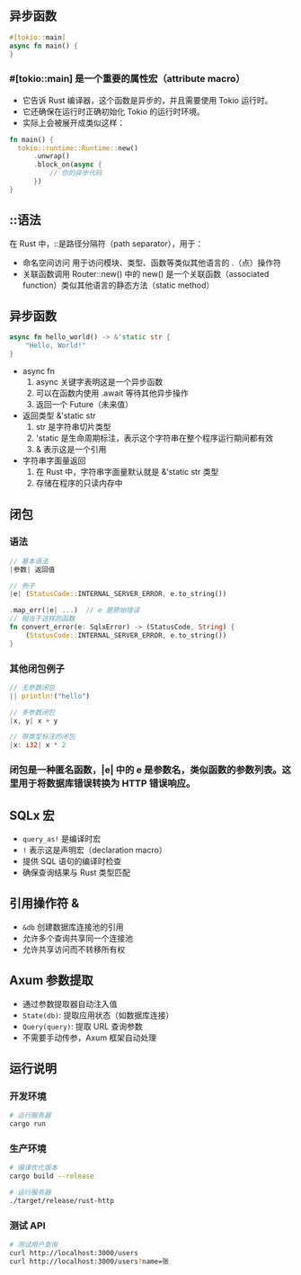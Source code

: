 ## 异步函数

```rust
#[tokio::main]
async fn main() {
}
```

### #[tokio::main] 是一个重要的属性宏（attribute macro）

- 它告诉 Rust 编译器，这个函数是异步的，并且需要使用 Tokio 运行时。
- 它还确保在运行时正确初始化 Tokio 的运行时环境。
- 实际上会被展开成类似这样：

```rust
fn main() {
  tokio::runtime::Runtime::new()
      .unwrap()
      .block_on(async {
          // 你的异步代码
      })
}
```
## ::语法
在 Rust 中，::是路径分隔符（path separator），用于：
- 命名空间访问
  用于访问模块、类型、函数等类似其他语言的 .（点）操作符
- 关联函数调用
  Router::new() 中的 new() 是一个关联函数（associated function）类似其他语言的静态方法（static method）

## 异步函数

```rust
async fn hello_world() -> &'static str {
    "Hello, World!"
}
```
- async fn
  1. async 关键字表明这是一个异步函数
  2. 可以在函数内使用 .await 等待其他异步操作
  3. 返回一个 Future（未来值）
- 返回类型 &'static str
  1. str 是字符串切片类型
  2. 'static 是生命周期标注，表示这个字符串在整个程序运行期间都有效
  3. & 表示这是一个引用
- 字符串字面量返回
  1. 在 Rust 中，字符串字面量默认就是 &'static str 类型
  2. 存储在程序的只读内存中

## 闭包
### 语法
```rust
// 基本语法
|参数| 返回值

// 例子
|e| (StatusCode::INTERNAL_SERVER_ERROR, e.to_string())

.map_err(|e| ...)  // e 是原始错误
// 相当于这样的函数
fn convert_error(e: SqlxError) -> (StatusCode, String) {
    (StatusCode::INTERNAL_SERVER_ERROR, e.to_string())
}
```
### 其他闭包例子
```rust
// 无参数闭包
|| println!("hello")

// 多参数闭包
|x, y| x + y

// 带类型标注的闭包
|x: i32| x * 2
```
### 闭包是一种匿名函数，|e| 中的 e 是参数名，类似函数的参数列表。这里用于将数据库错误转换为 HTTP 错误响应。

## SQLx 宏
- `query_as!` 是编译时宏
- `!` 表示这是声明宏（declaration macro）
- 提供 SQL 语句的编译时检查
- 确保查询结果与 Rust 类型匹配

## 引用操作符 &
- `&db` 创建数据库连接池的引用
- 允许多个查询共享同一个连接池
- 允许共享访问而不转移所有权

## Axum 参数提取
- 通过参数提取器自动注入值
- `State(db)`: 提取应用状态（如数据库连接）
- `Query(query)`: 提取 URL 查询参数
- 不需要手动传参，Axum 框架自动处理

## 运行说明
### 开发环境
```bash
# 运行服务器
cargo run
```

### 生产环境
```bash
# 编译优化版本
cargo build --release

# 运行服务器
./target/release/rust-http
```

### 测试 API
```bash
# 测试用户查询
curl http://localhost:3000/users
curl http://localhost:3000/users?name=张
```

